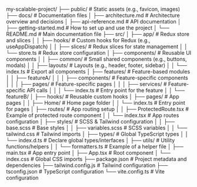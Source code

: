 my-scalable-project/
├── public/                # Static assets (e.g., favicon, images)
├── docs/                  # Documentation files
│   ├── architecture.md    # Architecture overview and decisions
│   ├── api-reference.md   # API documentation
│   ├── getting-started.md # How to set up and use the project
│   └── README.md          # Main documentation file
├── src/
│   ├── app/               # Redux store and slices
│   │   ├── hooks/         # Custom hooks for Redux (e.g., useAppDispatch)
│   │   ├── slices/        # Redux slices for state management
│   │   └── store.ts       # Redux store configuration
│   ├── components/        # Reusable UI components
│   │   ├── common/        # Small shared components (e.g., buttons, modals)
│   │   ├── layouts/       # Layouts (e.g., header, footer, sidebar)
│   │   └── index.ts       # Export all components
│   ├── features/          # Feature-based modules
│   │   ├── featureA/
│   │   │   ├── components/ # Feature-specific components
│   │   │   ├── pages/      # Feature-specific pages
│   │   │   ├── services/   # Feature-specific API calls
│   │   │   └── index.ts    # Entry point for the feature
│   │   └── featureB/
│   ├── hooks/             # Reusable custom hooks
│   ├── pages/             # App pages
│   │   ├── Home/          # Home page folder
│   │   └── index.ts       # Entry point for pages
│   ├── routes/            # App routing setup
│   │   ├── ProtectedRoute.tsx # Example of protected route component
│   │   └── index.tsx      # App routes configuration
│   ├── styles/            # SCSS & Tailwind configuration
│   │   ├── base.scss      # Base styles
│   │   ├── variables.scss # SCSS variables
│   │   └── tailwind.css   # Tailwind imports
│   ├── types/             # Global TypeScript types
│   │   └── index.d.ts     # Declare global types/interfaces
│   ├── utils/             # Utility functions/helpers
│   │   └── formatters.ts  # Example of a helper file
│   ├── main.tsx           # App entry point
│   ├── App.tsx            # Root component
│   └── index.css          # Global CSS imports
├── package.json           # Project metadata and dependencies
├── tailwind.config.js     # Tailwind configuration
├── tsconfig.json          # TypeScript configuration
└── vite.config.ts         # Vite configuration
